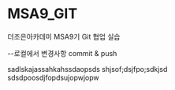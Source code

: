 # MSA9_GIT
더조은아카데미 MSA9기 Git 협업 실습

--로컬에서 변경사항 commit & push


sadlskajassahkahssdaopsds
shjsof;dsjfpo;sdkjsd
sdsdpoosdjfopdsujopwjopw